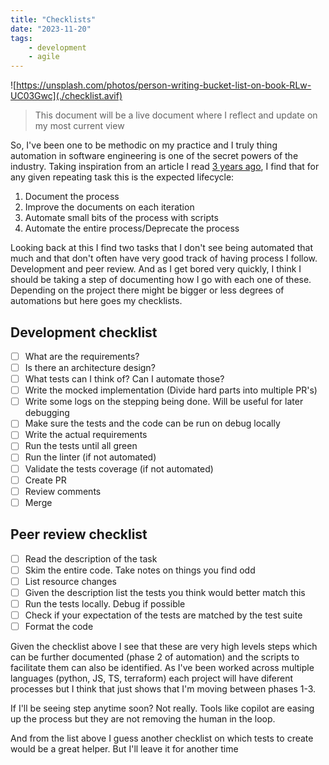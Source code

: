 ```yaml
---
title: "Checklists"
date: "2023-11-20"
tags: 
    - development
    - agile
---
```


![https://unsplash.com/photos/person-writing-bucket-list-on-book-RLw-UC03Gwc](./checklist.avif)

> This document will be a live document where I reflect and update on my most current view

So, I've been one to be methodic on my practice and I truly thing automation in software engineering is one of the secret powers of the industry. Taking inspiration from an article I read [3 years ago](https://blog.acolyer.org/2020/01/08/ironies-of-automation/), I find that for any given repeating task this is the expected lifecycle:

1. Document the process
2. Improve the documents on each iteration
3. Automate small bits of the process with scripts
4. Automate the entire process/Deprecate the process

Looking back at this I find two tasks that I don't see being automated that much and that don't often have very good track of having process I follow. Development and peer review. And as I get bored very quickly, I think I should be taking a step of documenting how I go with each one of these. Depending on the project there might be bigger or less degrees of automations but here goes my checklists.

## Development checklist

- [ ] What are the requirements?
- [ ] Is there an architecture design?
- [ ] What tests can I think of? Can I automate those?
- [ ] Write the mocked implementation (Divide hard parts into multiple PR's)
- [ ] Write some logs on the stepping being done. Will be useful for later debugging
- [ ] Make sure the tests and the code can be run on debug locally
- [ ] Write the actual requirements
- [ ] Run the tests until all green
- [ ] Run the linter (if not automated)
- [ ] Validate the tests coverage (if not automated)
- [ ] Create PR
- [ ] Review comments
- [ ] Merge

## Peer review checklist

- [ ] Read the description of the task
- [ ] Skim the entire code. Take notes on things you find odd
- [ ] List resource changes
- [ ] Given the description list the tests you think would better match this
- [ ] Run the tests locally. Debug if possible
- [ ] Check if your expectation of the tests are matched by the test suite
- [ ] Format the code

Given the checklist above I see that these are very high levels steps which can be further documented (phase 2 of automation) and the scripts to facilitate them can also be identified. As I've been worked across multiple languages (python, JS, TS, terraform) each project will have diferent processes but I think that just shows that I'm moving  between phases 1-3.

If I'll be seeing step anytime soon? Not really. Tools like copilot are easing up the process but they are not removing the human in the loop.

And from the list above I guess another checklist on which tests to create would be a great helper. But I'll leave it for another time
